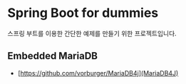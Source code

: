 # Spring Boot for dummies

스프링 부트를 이용한 간단한 예제를 만들기 위한 프로젝트입니다.

## Embedded MariaDB
* [https://github.com/vorburger/MariaDB4j](MariaDB4J)

